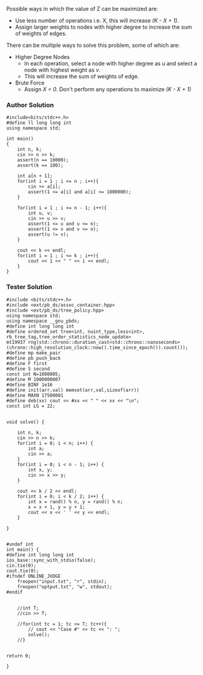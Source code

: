 <p>Possible ways in which the value of Z can be maximized are:</p>
<ul>
	<li>Use less number of operations i.e. X, this will increase <em>(K - X + 1)</em>.</li>
	<li>Assign larger weights to nodes with higher degree to increase the sum of weights of edges.</li>
</ul>
<p>There can be multiple ways to solve this problem, some of which are:</p>
<ul>
	<li>Higher Degree Nodes
    <ul>
      <li>In each operation, select a node with higher degree as <em>u</em> and select a node with highest weight as <em>v</em>.</li>
      <li>This will increase the sum of weights of edge.</li>
    </ul>
	</li>
	<li>Brute Force
    <ul>
      <li>Assign <em>X = 0</em>. Don't perform any operations to maximize <em>(K - X + 1)</em></li>
    </ul>
	</li>
</ul>

### Author Solution

<pre><code>#include&lt;bits/stdc++.h&gt;
#define ll long long int
using namespace std;

int main()
{
    int n, k;
    cin &gt;&gt; n &gt;&gt; k;
    assert(n == 10000);
    assert(k == 100);

    int a[n + 1];
    for(int i = 1 ; i &lt;= n ; i++){
        cin &gt;&gt; a[i];
        assert(1 &lt;= a[i] and a[i] &lt;= 1000000);
    }

    for(int i = 1 ; i &lt;= n - 1; i++){
        int u, v;
        cin &gt;&gt; u &gt;&gt; v;
        assert(1 &lt;= u and u &lt;= n);
        assert(1 &lt;= v and v &lt;= n);
        assert(u != v);
    }

    cout &lt;&lt; k &lt;&lt; endl;
    for(int i = 1 ; i &lt;= k ; i++){
        cout &lt;&lt; 1 &lt;&lt; " " &lt;&lt; i &lt;&lt; endl;
    }
}</code></pre>

### Tester Solution

<pre><code>#include &lt;bits/stdc++.h&gt;
#include &lt;ext/pb_ds/assoc_container.hpp&gt; 
#include &lt;ext/pb_ds/tree_policy.hpp&gt; 
using namespace std;
using namespace __gnu_pbds;
#define int long long int
#define ordered_set tree&lt;int, nuint_type,less&lt;int&gt;, rb_tree_tag,tree_order_statistics_node_update&gt; 
mt19937 rng(std::chrono::duration_cast&lt;std::chrono::nanoseconds&gt;(chrono::high_resolution_clock::now().time_since_epoch()).count());
#define mp make_pair
#define pb push_back
#define F first
#define S second
const int N=1000005;
#define M 1000000007
#define BINF 1e16
#define init(arr,val) memset(arr,val,sizeof(arr))
#define MAXN 17500001
#define deb(xx) cout &lt;&lt; #xx &lt;&lt; " " &lt;&lt; xx &lt;&lt; "\n";
const int LG = 22;


void solve() {

    int n, k;
    cin &gt;&gt; n &gt;&gt; k;
    for(int i = 0; i &lt; n; i++) {
        int a;
        cin &gt;&gt; a;
    }
    for(int i = 0; i &lt; n - 1; i++) {
        int x, y;
        cin &gt;&gt; x &gt;&gt; y;
    }

    cout &lt;&lt; k / 2 &lt;&lt; endl;
    for(int i = 0; i &lt; k / 2; i++) {
        int x = rand() % n, y = rand() % n;
        x = x + 1, y = y + 1;
        cout &lt;&lt; x &lt;&lt; ' ' &lt;&lt; y &lt;&lt; endl;
    }

}


#undef int 
int main() {
#define int long long int
ios_base::sync_with_stdio(false); 
cin.tie(0); 
cout.tie(0);
#ifndef ONLINE_JUDGE
    freopen("input.txt", "r", stdin);
    freopen("optput.txt", "w", stdout);
#endif


    //int T;
    //cin &gt;&gt; T;
 
    //for(int tc = 1; tc &lt;= T; tc++){
        // cout &lt;&lt; "Case #" &lt;&lt; tc &lt;&lt; ": ";
        solve();
    //}


return 0;  
 
}</code></pre>